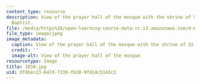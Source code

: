 ```yaml
---
content_type: resource
description: View of the prayer hall of the mosque with the shrine of St. John the
  Baptist.
file: /media/https%3A/open-learning-course-data-rc.s3.amazonaws.com/4-614-religious-architecture-and-islamic-cultures-fall-2002/df8bec23647d7338fb389fd14c5143c3_1010.jpg
file_type: image/jpeg
image_metadata:
  caption: View of the prayer hall of the mosque with the shrine of St. John the Baptist.
  credit: ''
  image-alt: View of the prayer hall of the mosque
resourcetype: Image
title: 1010.jpg
uid: df8bec23-647d-7338-fb38-9fd14c5143c3
---
```

